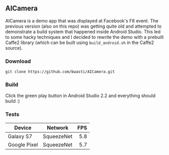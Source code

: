## AICamera

AICamera is a demo app that was displayed at Facebook's F8 event.  The previous version (also on this repo) was getting quite old and attempted to demonstrate a build system that happened inside Android Studio.  This led to some hacky techniques and I decided to rewrite the demo with a prebuilt Caffe2 library (which can be built using `build_android.sh` in the Caffe2 source).

### Download

    git clone https://github.com/bwasti/AICamera.git

### Build

Click the green play button in Android Studio 2.2 and everything should build :)

### Tests

| Device        | Network       |  FPS  |
| ------------- |:-------------:| -----:|
| Galaxy S7     | SqueezeNet    |  5.8 |
| Google Pixel  | SqueezeNet    |  5.7 |

